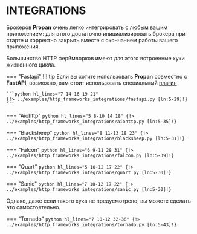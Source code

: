# INTEGRATIONS

Брокеров **Propan** очень легко интегрировать с любым вашим приложением:
для этого достаточно инициализировать брокера при старте и корректно закрыть вместе с окончанием работы
вашего приложения.

Большинство HTTP ферймворков имеют для этого встроенные хуки жизненного цикла.

=== "Fastapi"
    !!! tip
        Если вы хотите использовать **Propan** совместно с **FastAPI**, возможно, вам стоит использовать специальный
        [плагин](../2_fastapi-plugin/)
        
    ```python hl_lines="7 14 16 19-21"
    {!> ../examples/http_frameworks_integrations/fastapi.py [ln:5-29]!}
    ```

=== "Aiohttp"
    ```python hl_lines="5 8-10 14 18"
    {!> ../examples/http_frameworks_integrations/aiohttp.py [ln:5-35]!}
    ```

=== "Blacksheep"
    ```python hl_lines="8 11-13 18 23"
    {!> ../examples/http_frameworks_integrations/blacksheep.py [ln:5-31]!}
    ```

=== "Falcon"
    ```python hl_lines="6 9-11 28 31"
    {!> ../examples/http_frameworks_integrations/falcon.py [ln:5-39]!}
    ```

=== "Quart"
    ```python hl_lines="5 10-12 17 22"
    {!> ../examples/http_frameworks_integrations/quart.py [ln:5-30]!}
    ```

=== "Sanic"
    ```python hl_lines="7 10-12 17 22"
    {!> ../examples/http_frameworks_integrations/sanic.py [ln:5-30]!}
    ```

Однако, даже если такого хука не предусмотрено, вы можете сделать это самостоятельно.

=== "Tornado"
    ```python hl_lines="7 10-12 32-36"
    {!> ../examples/http_frameworks_integrations/tornado.py [ln:5-43]!}
    ```